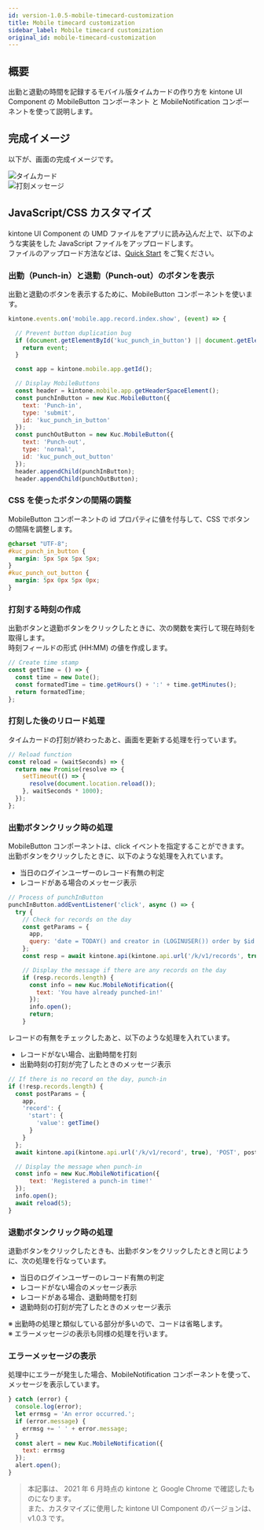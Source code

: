 ```yaml
---
id: version-1.0.5-mobile-timecard-customization
title: Mobile timecard customization
sidebar_label: Mobile timecard customization
original_id: mobile-timecard-customization
---
```


## 概要

出勤と退勤の時間を記録するモバイル版タイムカードの作り方を kintone UI Component の MobileButton コンポーネント と MobileNotification コンポーネントを使って説明します。

## 完成イメージ

以下が、画面の完成イメージです。

![タイムカード](assets/timecard.png)
<br>
![打刻メッセージ](assets/timecard_notification.png)

## JavaScript/CSS カスタマイズ

kintone UI Component の UMD ファイルをアプリに読み込んだ上で、以下のような実装をした JavaScript ファイルをアップロードします。<br>
ファイルのアップロード方法などは、[Quick Start](../getting-started/quick-start.md) をご覧ください。

### 出勤（Punch-in）と退勤（Punch-out）のボタンを表示

出勤と退勤のボタンを表示するために、MobileButton コンポーネントを使います。

```javascript
kintone.events.on('mobile.app.record.index.show', (event) => {

  // Prevent button duplication bug
  if (document.getElementById('kuc_punch_in_button') || document.getElementById('kuc_punch_out_button')) {
    return event;
  }

  const app = kintone.mobile.app.getId();

  // Display MobileButtons
  const header = kintone.mobile.app.getHeaderSpaceElement();
  const punchInButton = new Kuc.MobileButton({
    text: 'Punch-in',
    type: 'submit',
    id: 'kuc_punch_in_button'
  });
  const punchOutButton = new Kuc.MobileButton({
    text: 'Punch-out',
    type: 'normal',
    id: 'kuc_punch_out_button'
  });
  header.appendChild(punchInButton);
  header.appendChild(punchOutButton);
```

### CSS を使ったボタンの間隔の調整

MobileButton コンポーネントの id プロパティに値を付与して、CSS でボタンの間隔を調整します。

```css
@charset "UTF-8";
#kuc_punch_in_button {
  margin: 5px 5px 5px 5px;
}
#kuc_punch_out_button {
  margin: 5px 0px 5px 0px;
}
```

### 打刻する時刻の作成

出勤ボタンと退勤ボタンをクリックしたときに、次の関数を実行して現在時刻を取得します。<br>
時刻フィールドの形式 (HH:MM) の値を作成します。

```javascript
// Create time stamp
const getTime = () => {
  const time = new Date();
  const formatedTime = time.getHours() + ':' + time.getMinutes();
  return formatedTime;
};
```

### 打刻した後のリロード処理

タイムカードの打刻が終わったあと、画面を更新する処理を行っています。

```javascript
// Reload function
const reload = (waitSeconds) => {
  return new Promise(resolve => {
    setTimeout(() => {
      resolve(document.location.reload());
    }, waitSeconds * 1000);
  });
};
```

### 出勤ボタンクリック時の処理

MobileButton コンポーネントは、click イベントを指定することができます。<br>
出勤ボタンをクリックしたときに、以下のような処理を入れています。

- 当日のログインユーザーのレコード有無の判定
- レコードがある場合のメッセージ表示

```javascript
// Process of punchInButton
punchInButton.addEventListener('click', async () => {
  try {
    // Check for records on the day
    const getParams = {
      app,
      query: 'date = TODAY() and creator in (LOGINUSER()) order by $id desc limit 1 offset 0'
    };
    const resp = await kintone.api(kintone.api.url('/k/v1/records', true), 'GET', getParams);

    // Display the message if there are any records on the day
    if (resp.records.length) {
      const info = new Kuc.MobileNotification({
        text: 'You have already punched-in!'
      });
      info.open();
      return;
    }
```

レコードの有無をチェックしたあと、以下のような処理を入れています。

- レコードがない場合、出勤時間を打刻
- 出勤時刻の打刻が完了したときのメッセージ表示

```javascript
// If there is no record on the day, punch-in
if (!resp.records.length) {
  const postParams = {
    app,
    'record': {
    　'start': {
        'value': getTime()
      }
    }
  };
  await kintone.api(kintone.api.url('/k/v1/record', true), 'POST', postParams);

  // Display the message when punch-in
  const info = new Kuc.MobileNotification({
      text: 'Registered a punch-in time!'
  });
  info.open();
  await reload(5);
}
```

### 退勤ボタンクリック時の処理

退勤ボタンをクリックしたときも、出勤ボタンをクリックしたときと同じように、次の処理を行なっています。

- 当日のログインユーザーのレコード有無の判定
- レコードがない場合のメッセージ表示
- レコードがある場合、退勤時間を打刻
- 退勤時刻の打刻が完了したときのメッセージ表示

※ 出勤時の処理と類似している部分が多いので、コードは省略します。<br>
※ エラーメッセージの表示も同様の処理を行います。

### エラーメッセージの表示

処理中にエラーが発生した場合、MobileNotification コンポーネントを使って、メッセージを表示しています。

```javascript
} catch (error) {
  console.log(error);
  let errmsg = 'An error occurred.';
  if (error.message) {
    errmsg += ' ' + error.message;
  }
  const alert = new Kuc.MobileNotification({
    text: errmsg
  });
  alert.open();
}
```

> 本記事は、 2021 年 6 月時点の kintone と Google Chrome で確認したものになります。<br>
> また、カスタマイズに使用した kintone UI Component のバージョンは、v1.0.3 です。